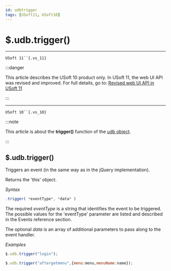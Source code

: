 ```yaml
---
id: udbtrigger
tags: [USoft11, USoft10]
---
```

# $.udb.trigger()



----

`USoft 11``{.vs_11}`


:::danger

This article describes the USoft 10 product only.
In USoft 11, the web UI API was revised and improved. For full details, go to:
[Revised web UI API in USoft 11](/docs/Web_and_app_UIs/UDB_udb/Revised_web_UI_API_in_USoft_11.md)

:::

----

`USoft 10``{.vs_10}`


:::note

This article is about the **trigger()** function of the [udb object](/docs/Web_and_app_UIs/UDB_udb).

:::

## **$.udb.trigger()**

Triggers an event (in the same way as in the jQuery implementation).

Returns the 'this' object.

*Syntax*

```js
.trigger( *eventType*, *data* )
```

The required *eventType* is a string that identifies the event to be triggered. The possible values for the 'eventType' parameter are listed and described in the Events reference section.

The optional *data* is an array of additional parameters to pass along to the event handler.

*Examples*

```js
$.udb.trigger("login");
```

```js
$.udb.trigger("aftergetmenu",{menu:menu,menuName:name});
```

 